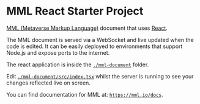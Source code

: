# MML React Starter Project


[MML (Metaverse Markup Language)](https://mml.io/) document that uses [React](https://react.dev/).

The MML document is served via a WebSocket and live updated when the code is edited. It can be easily deployed to 
environments that support Node.js and expose ports to the internet.

The react application is inside the [`./mml-document`](./mml-document) folder. 

Edit [`./mml-document/src/index.tsx`](./mml-document/src/index.tsx) whilst the server is running to see your changes reflected live on screen. 

You can find documentation for MML at: 
[`https://mml.io/docs`](https://mml.io/docs).










